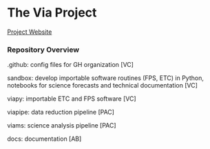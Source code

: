 # The Via Project

[Project Website](https://via-project.org/)

### Repository Overview

.github: config files for GH organization [VC]

sandbox: develop importable software routines (FPS, ETC) in Python, notebooks for science forecasts and technical documentation [VC]

viapy: importable ETC and FPS software [VC]

viapipe: data reduction pipeline [PAC]

viams: science analysis pipeline [PAC]

docs: documentation [AB]

